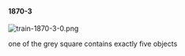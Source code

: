 #### 1870-3
![train-1870-3-0.png](https://github.com/lil-lab/nlvr/raw/master/nlvr/train/images/64/train-1870-3-0.png "train-1870-3-0.png")

one of the grey square contains exactly five objects
